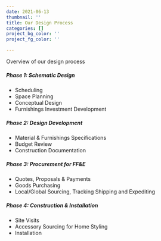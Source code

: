 ```yaml
---
date: 2021-06-13
thumbnail: ''
title: Our Design Process
categories: []
project_bg_color: ''
project_fg_color: ''

---
```

Overview of our design process 

##### Phase 1: Schematic Design

* Scheduling
* Space Planning
* Conceptual Design
* Furnishings Investment Development

##### Phase 2: Design Development

* Material & Furnishings Specifications
* Budget Review
* Construction Documentation

##### Phase 3: Procurement for FF&E

* Quotes, Proposals & Payments
* Goods Purchasing
* Local/Global Sourcing, Tracking Shipping and Expediting

##### Phase 4: Construction & Installation

* Site Visits
* Accessory Sourcing for Home Styling
* Installation 